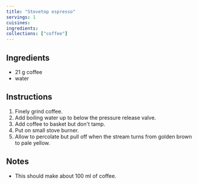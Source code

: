 ```yaml
---
title: "Stovetop espresso"
servings: 1
cuisines:
ingredients:
collections: ["coffee"]
---
```


## Ingredients

- 21 g coffee
- water

## Instructions

1. Finely grind coffee.
2. Add boiling water up to below the pressure release valve.
3. Add coffee to basket but don't tamp.
4. Put on small stove burner.
5. Allow to percolate but pull off when the stream turns from golden brown to pale yellow.

## Notes

- This should make about 100 ml of coffee.
